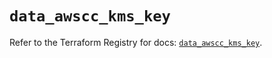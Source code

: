 # `data_awscc_kms_key`

Refer to the Terraform Registry for docs: [`data_awscc_kms_key`](https://registry.terraform.io/providers/hashicorp/awscc/0.70.0/docs/data-sources/kms_key).
